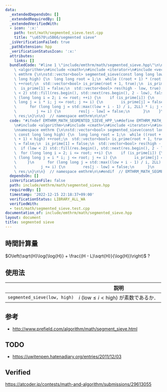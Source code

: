 ```yaml
---
data:
  _extendedDependsOn: []
  _extendedRequiredBy: []
  _extendedVerifiedWith:
  - icon: ':x:'
    path: test/math/segmented_sieve.test.cpp
    title: "\u6570\u5B66/segmented sieve"
  _isVerificationFailed: true
  _pathExtension: hpp
  _verificationStatusIcon: ':x:'
  attributes:
    links: []
  bundledCode: "#line 1 \"include/emthrm/math/segmented_sieve.hpp\"\n\n\n\n#include\
    \ <algorithm>\n#include <cmath>\n#include <iterator>\n#include <vector>\n\nnamespace\
    \ emthrm {\n\nstd::vector<bool> segmented_sieve(const long long low, const long\
    \ long high) {\n  long long root = 1;\n  while ((root + 1) * (root + 1) < high)\
    \ ++root;\n  std::vector<bool> is_prime(root + 1, true);\n  is_prime[0] = false;\n\
    \  is_prime[1] = false;\n  std::vector<bool> res(high - low, true);\n  if (low\
    \ < 2) std::fill(res.begin(), std::next(res.begin(), 2 - low), false);\n  for\
    \ (long long i = 2; i <= root; ++i) {\n    if (is_prime[i]) {\n      for (long\
    \ long j = i * i; j <= root; j += i) {\n        is_prime[j] = false;\n      }\n\
    \      for (long long j = std::max((low + i - 1) / i, 2LL) * i; j < high;\n  \
    \         j += i) {\n        res[j - low] = false;\n      }\n    }\n  }\n  return\
    \ res;\n}\n\n}  // namespace emthrm\n\n\n"
  code: "#ifndef EMTHRM_MATH_SEGMENTED_SIEVE_HPP_\n#define EMTHRM_MATH_SEGMENTED_SIEVE_HPP_\n\
    \n#include <algorithm>\n#include <cmath>\n#include <iterator>\n#include <vector>\n\
    \nnamespace emthrm {\n\nstd::vector<bool> segmented_sieve(const long long low,\
    \ const long long high) {\n  long long root = 1;\n  while ((root + 1) * (root\
    \ + 1) < high) ++root;\n  std::vector<bool> is_prime(root + 1, true);\n  is_prime[0]\
    \ = false;\n  is_prime[1] = false;\n  std::vector<bool> res(high - low, true);\n\
    \  if (low < 2) std::fill(res.begin(), std::next(res.begin(), 2 - low), false);\n\
    \  for (long long i = 2; i <= root; ++i) {\n    if (is_prime[i]) {\n      for\
    \ (long long j = i * i; j <= root; j += i) {\n        is_prime[j] = false;\n \
    \     }\n      for (long long j = std::max((low + i - 1) / i, 2LL) * i; j < high;\n\
    \           j += i) {\n        res[j - low] = false;\n      }\n    }\n  }\n  return\
    \ res;\n}\n\n}  // namespace emthrm\n\n#endif  // EMTHRM_MATH_SEGMENTED_SIEVE_HPP_\n"
  dependsOn: []
  isVerificationFile: false
  path: include/emthrm/math/segmented_sieve.hpp
  requiredBy: []
  timestamp: '2022-12-15 22:18:37+09:00'
  verificationStatus: LIBRARY_ALL_WA
  verifiedWith:
  - test/math/segmented_sieve.test.cpp
documentation_of: include/emthrm/math/segmented_sieve.hpp
layout: document
title: segmented sieve
---
```



## 時間計算量

$O\left(\sqrt{H}\log{\log{H}} + \frac{(H - L)\sqrt{H}}{\log{H}}\right)$ ?


## 使用法

||説明|
|:--:|:--:|
|`segmented_sieve(low, high)`|$i$ ($\mathrm{low} \leq i < \mathrm{high}$) が素数であるか．|


## 参考

- http://www.prefield.com/algorithm/math/segment_sieve.html


## TODO

- https://uwitenpen.hatenadiary.org/entries/2011/12/03


## Verified

https://atcoder.jp/contests/math-and-algorithm/submissions/29613055
